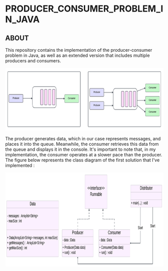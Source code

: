 # PRODUCER_CONSUMER_PROBLEM_IN_JAVA
## ABOUT
This repository contains the implementation of the producer-consumer problem in Java, as well as an extended version that includes multiple producers and consumers.
<p align="center"> 
<img src="https://github.com/Fatima-Abci/PRODUCER_CONSUMER_PROBLEM_IN_JAVA/blob/master/images/Prod_Cons.png" alt="Producer Consumer Problem" width="1200" height="200">
</p>
The producer generates data, which in our case represents messages, and places it into the queue. Meanwhile, the consumer retrieves this data from the queue and displays it in the console. It's important to note that, in my implementation, the consumer operates at a slower pace than the producer. 
<br>
The figure below represents the class diagram of the first solution that I've implemented :
<p align="center"> 
<img src="https://github.com/Fatima-Abci/PRODUCER_CONSUMER_PROBLEM_IN_JAVA/blob/master/images/Class_Diagram.png" alt="Class Diagram" width="900" height="300">
</p>
